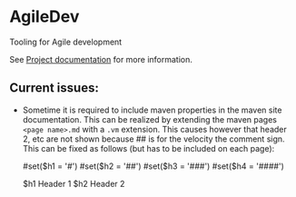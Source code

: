 AgileDev
========

Tooling for Agile development

See [Project documentation](http://uniknow.github.io/AgileDev/site/0.1.0-SNAPSHOT/index.html) for more information.

## Current issues:

* Sometime it is required to include maven properties in the maven site documentation. This can be realized by extending the maven pages `<page name>.md` with a `.vm` extension. This causes however that header 2, etc are not shown because ## is for the velocity the comment sign. This can be fixed as follows (but has to be included on each page):


    #set($h1 = '#')
    #set($h2 = '##')
    #set($h3 = '###')
    #set($h4 = '####')

    $h1 Header 1
    $h2 Header 2


